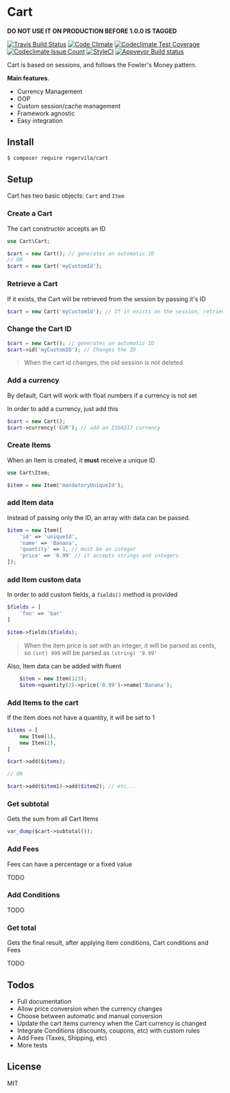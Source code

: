 # Cart

**DO NOT USE IT ON PRODUCTION BEFORE 1.0.0 IS TAGGED**

[![Travis Build Status](https://travis-ci.org/rogervila/cart.svg?branch=master)](https://travis-ci.org/rogervila/cart)
[![Code Climate](https://codeclimate.com/github/rogervila/cart/badges/gpa.svg)](https://codeclimate.com/github/rogervila/cart)
[![Codeclimate Test Coverage](https://codeclimate.com/github/rogervila/cart/badges/coverage.svg)](https://codeclimate.com/github/rogervila/cart/coverage)
[![Codeclimate Issue Count](https://codeclimate.com/github/rogervila/cart/badges/issue_count.svg)](https://codeclimate.com/github/rogervila/cart)
[![StyleCI](https://styleci.io/repos/73286250/shield)](https://styleci.io/repos/73286250)
[![Appveyor Build status](https://ci.appveyor.com/api/projects/status/xs0jrfxt0f1s3y0b/branch/master?svg=true)](https://ci.appveyor.com/project/roger-vila/cart/branch/master)

Cart is based on sessions, and follows the Fowler's Money pattern.

**Main features**.

  - Currency Management
  - OOP
  - Custom session/cache management
  - Framework agnostic
  - Easy integration

## Install

```sh
$ composer require rogervila/cart
```

## Setup

Cart has two basic objects: `Cart` and `Item` 

### Create a Cart

The cart constructor accepts an ID

```php
use Cart\Cart;

$cart = new Cart(); // generates an automatic ID
// OR
$cart = new Cart('myCustomId');
```

### Retrieve a Cart

If it exists, the Cart will be retrieved from the session by passing it's ID

```php
$cart = new Cart('myCustomId'); // If it exists on the session, retrieves it instead of creating a new one
```

### Change the Cart ID
```php
$cart = new Cart(); // generates an automatic ID
$cart->id('myCustomID'); // Changes the ID
```

> When the cart id changes, the old session is not deleted

### Add a currency

By default, Cart will work with float numbers if a currency is not set

In order to add a currency, just add this 

```php
$cart = new Cart();
$cart->currency('EUR'); // add an ISO4217 currency
```

### Create Items

When an Item is created, it **must** receive a unique ID

```php
use Cart\Item;

$item = new Item('mandatoryUniqueId');
```

### add Item data

Instead of passing only the ID, an array with data can be passed.

```php
$item = new Item([
    'id' => 'uniqueId',
    'name' => 'Banana',
    'quantity' => 1, // must be an integer
    'price' => '0.99' // it accepts strings and integers
]);
```

### add Item custom data

In order to add custom fields, a `fields()` method is provided

```php
$fields = [
    'foo' => 'bar'
]

$item->fields($fields);
```

> When the item price is set with an integer, it will be parsed as cents, so `(int) 999` will be parsed as `(string) '9.99'`

Also, Item data can be added with fluent
```php
    $item = new Item(123);
    $item->quantity(2)->price('0.99')->name('Banana');
```

### Add Items to the cart

If the item does not have a quantity, it will be set to 1

```php
$items = [
    new Item(1),
    new Item(2),
]

$cart->add($items);

// OR

$cart->add($item1)->add($item2); // etc...
```

### Get subtotal

Gets the sum from all Cart Items

```php
var_dump($cart->subtotal());
```


### Add Fees

Fees can have a percentage or a fixed value

TODO

### Add Conditions

TODO

### Get total

Gets the final result, after applying Item conditions, Cart conditions and Fees

TODO

## Todos

 - Full documentation
 - Allow price conversion when the currency changes
 - Choose between automatic and manual conversion
 - Update the cart items currency when the Cart currency is changed
 - Integrate Conditions (discounts, coupons, etc) with custom rules
 - Add Fees (Taxes, Shipping, etc)
 - More tests

## License

MIT
